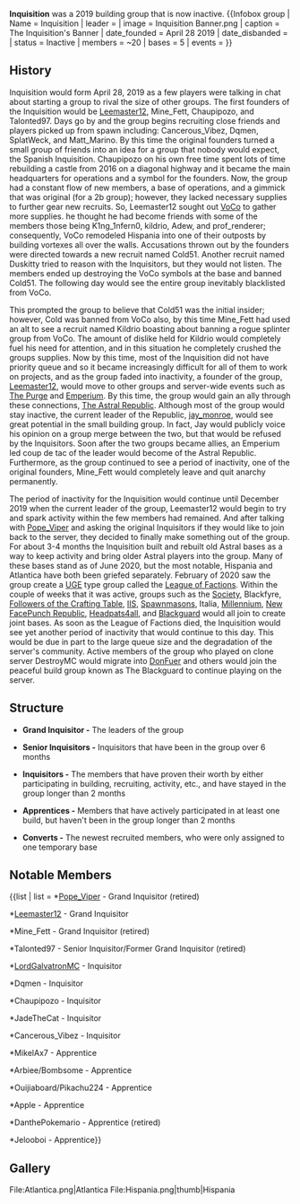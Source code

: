 **Inquisition** was a 2019 building group that is now inactive. {{Infobox group
| Name = Inquisition
| leader =
| image = Inquisition Banner.png
| caption = The Inquisition's Banner
| date_founded = April 28 2019
| date_disbanded =
| status = Inactive
| members = ~20
| bases = 5
| events =
}}
## History
Inquisition would form April 28, 2019 as a few players were talking in chat about starting a group to rival the size of other groups. The first founders of the Inquisition would be [Leemaster12](https://2b2t.miraheze.org/wiki/Leemaster12), Mine_Fett, Chaupipozo, and Talonted97. Days go by and the group begins recruiting close friends and players picked up from spawn including: Cancerous_Vibez, Dqmen, SplatWeck, and Matt_Marino. By this time the original founders turned a small group of friends into an idea for a group that nobody would expect, the Spanish Inquisition. Chaupipozo on his own free time spent lots of time rebuilding a castle from 2016 on a diagonal highway and it became the main headquarters for operations and a symbol for the founders. Now, the group had a constant flow of new members, a base of operations, and a gimmick that was original (for a 2b group); however, they lacked necessary supplies to further gear new recruits. So, Leemaster12 sought out [VoCo](https://2b2t.miraheze.org/wiki/The_Vortex_Coalition) to gather more supplies. he thought he had become friends with some of the members those being K1ng_1nfern0, kildrio, Adew, and prof_renderer; consequently, VoCo remodeled Hispania into one of their outposts by building vortexes all over the walls. Accusations thrown out by the founders were directed towards a new recruit named Cold51. Another recruit named Duskitty tried to reason with the Inquisitors, but they would not listen. The members ended up destroying the VoCo symbols at the base and banned Cold51. The following day would see the entire group inevitably blacklisted from VoCo.

This prompted the group to believe that Cold51 was the initial insider; however, Cold was banned from VoCo also, by this time Mine_Fett had used an alt to see a recruit named Kildrio boasting about banning a rogue splinter group from VoCo. The amount of dislike held for Kildrio would completely fuel his need for attention, and in this situation he completely crushed the groups supplies. Now by this time, most of the Inquisition did not have priority queue and so it became increasingly difficult for all of them to work on projects, and as the group faded into inactivity, a founder of the group, [Leemaster12](https://2b2t.miraheze.org/wiki/Leemaster12), would move to other groups and server-wide events such as [The Purge](https://2b2t.miraheze.org/wiki/The_Purge) and [Emperium](https://2b2t.miraheze.org/wiki/The_Emperium). By this time, the group would gain an ally through these connections, [The Astral Republic](https://2b2t.miraheze.org/wiki/The_Astral_Republic). Although most of the group would stay inactive, the current leader of the Republic, [jay_monroe](https://2b2t.miraheze.org/wiki/jay_monroe), would see great potential in the small building group. In fact, Jay would publicly voice his opinion on a group merge between the two, but that would be refused by the Inquisitors. Soon after the two groups became allies, an Emperium led coup de tac of the leader would become of the Astral Republic. Furthermore, as the group continued to see a period of inactivity, one of the original founders, Mine_Fett would completely leave and quit anarchy permanently.

The period of inactivity for the Inquisition would continue until December 2019 when the current leader of the group, Leemaster12 would begin to try and spark activity within the few members had remained. And after talking with [Pope_Viper](https://2b2t.miraheze.org/wiki/Pope_Viper) and asking the original Inquisitors if they would like to join back to the server, they decided to finally make something out of the group. For about 3-4 months the Inquisition built and rebuilt old Astral bases as a way to keep activity and bring older Astral players into the group. Many of these bases stand as of June 2020, but the most notable, Hispania and Atlantica have both been griefed separately. February of 2020 saw the group create a [UGE](https://2b2t.miraheze.org/wiki/United_Group_Embassy) type group called the [League of Factions](https://2b2t.miraheze.org/wiki/League_of_Factions). Within the couple of weeks that it was active, groups such as the [Society](https://2b2t.miraheze.org/wiki/The_Society), Blackfyre, [Followers of the Crafting Table](https://2b2t.miraheze.org/wiki/The_Followers_of_the_Crafting_Table), [IIS](https://2b2t.miraheze.org/wiki/Independent_Interstate_Society), [Spawnmasons](https://2b2t.miraheze.org/wiki/SpawnMasons), Italia, [Millennium](https://2b2t.miraheze.org/wiki/Millennium), [New FacePunch Republic](https://2b2t.miraheze.org/wiki/New_FacePunch_Republic), [Headpats4all](https://2b2t.miraheze.org/wiki/Headpats4all), and [Blackguard](https://2b2t.miraheze.org/wiki/Blackguard) would all join to create joint bases. As soon as the League of Factions died, the Inquisition would see yet another period of inactivity that would continue to this day. This would be due in part to the large queue size and the degradation of the server's community. Active members of the group who played on clone server DestroyMC would migrate into [DonFuer](https://2b2t.miraheze.org/wiki/DonFuer) and others would join the peaceful build group known as The Blackguard to continue playing on the server.

## Structure
* **Grand Inquisitor -** The leaders of the group

* **Senior Inquisitors -** Inquisitors that have been in the group over 6 months
* **Inquisitors -** The members that have proven their worth by either participating in building, recruiting, activity, etc., and have stayed in the group longer than 2 months
* **Apprentices -** Members that have actively participated in at least one build, but haven't been in the group longer than 2 months
* **Converts -** The newest recruited members, who were only assigned to one temporary base

## Notable Members
{{list | list = *[Pope_Viper](https://2b2t.miraheze.org/wiki/Pope_Viper) - Grand Inquisitor (retired)

*[Leemaster12](https://2b2t.miraheze.org/wiki/Leemaster12) - Grand Inquisitor

*Mine_Fett - Grand Inquisitor (retired)

*Talonted97 - Senior Inquisitor/Former Grand Inquisitor (retired)

*[LordGalvatronMC](https://2b2t.miraheze.org/wiki/LordGalvatronMC) - Inquisitor

*Dqmen - Inquisitor

*Chaupipozo - Inquisitor

*JadeTheCat - Inquisitor

*Cancerous_Vibez - Inquisitor

*MikelAx7 - Apprentice

*Arbiee/Bombsome - Apprentice

*Ouijiaboard/Pikachu224 - Apprentice

*Apple - Apprentice

*DanthePokemario - Apprentice (retired)

*Jelooboi - Apprentice}}

## Gallery
<gallery>
File:Atlantica.png|Atlantica
File:Hispania.png|thumb|Hispania
</gallery>